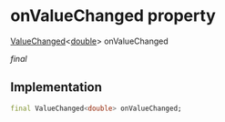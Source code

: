 


# onValueChanged property






[ValueChanged](../../components_slider_component_slider_component/ValueChanged.md)&lt;[double](https://api.flutter.dev/flutter/dart-core/double-class.html)> onValueChanged
  
_final_






## Implementation

```dart
final ValueChanged<double> onValueChanged;


```








